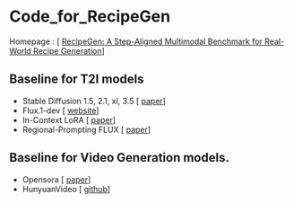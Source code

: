 # Code_for_RecipeGen

Homepage : [ [RecipeGen: A Step-Aligned Multimodal Benchmark for Real-World Recipe Generation](https://wenbin08.github.io/RecipeGen/)]

## Baseline for T2I models
- Stable Diffusion 1.5, 2.1, xl, 3.5 [ [paper](https://arxiv.org/abs/2112.10752)]
- Flux.1-dev [ [website](https://blackforestlabs.ai)]
- In-Context LoRA [ [paper](https://arxiv.org/abs/2410.23775)]
- Regional-Prompting FLUX [ [paper](https://arxiv.org/abs/2411.02395)]
## Baseline for Video Generation models.
- Opensora [ [paper](https://arxiv.org/abs/2412.20404)]
- HunyuanVideo [ [github](https://github.com/Tencent-Hunyuan/HunyuanVideo)]
